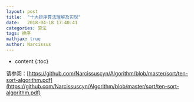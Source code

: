```yaml
---
layout: post
title:  "十大排序算法理解及实现"
date:   2018-04-18 17:40:41
categories: 算法
tags: 排序
mathjax: true
author: Narcissus
---
```


* content
{:toc}

请参阅：[https://github.com/Narcissuscyn/Algorithm/blob/master/sort/ten-sort-algorithm.pdf](https://github.com/Narcissuscyn/Algorithm/blob/master/sort/ten-sort-algorithm.pdf)
